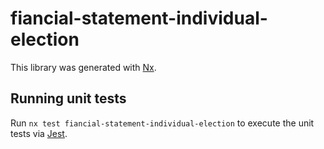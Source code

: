 # fiancial-statement-individual-election

This library was generated with [Nx](https://nx.dev).

## Running unit tests

Run `nx test fiancial-statement-individual-election` to execute the unit tests via [Jest](https://jestjs.io).
